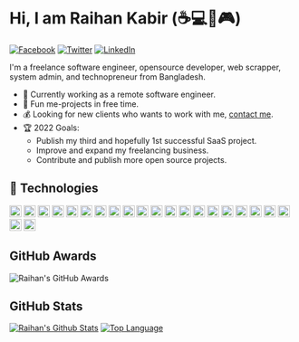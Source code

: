 # Hi, I am Raihan Kabir (☕💻🎵🎮)

[![Facebook](https://img.shields.io/badge/Facebook-%231877F2.svg?&style=flat-square&logo=facebook&logoColor=white)](https://facebook.com/rk4b1r) [![Twitter](https://img.shields.io/badge/Twitter-%231DA1F2.svg?&style=flat-square&logo=twitter&logoColor=white)](https://twitter.com/rk4bir) [![LinkedIn](https://img.shields.io/badge/LinkedIn-%230077B5.svg?&style=flat-square&logo=linkedin&logoColor=white)](https://linkedin.com/in/rk4bir)

I'm a freelance software engineer, opensource developer, web scrapper, system admin, and technopreneur from Bangladesh.

- 💪 Currently working as a remote software engineer.
- 🔏 Fun me-projects in free time.
- 💰 Looking for new clients who wants to work with me, [contact me](mailto:r.kabir01@pm.me).
- 🏆 2022 Goals:
  - Publish my third and hopefully 1st successful SaaS project.
  - Improve and expand my freelancing business.
  - Contribute and publish more open source projects.

## :wrench: Technologies
<a href="https://www.python.org/" title="Python"><img src="https://github.com/get-icon/geticon/raw/master/icons/python.svg" alt="Python" width="21px" height="21px"></a>
<a href="https://www.typescriptlang.org/" title="Typescript"><img src="https://github.com/get-icon/geticon/raw/master/icons/typescript-icon.svg" alt="Typescript" width="21px" height="21px"></a>
<a href="https://developer.mozilla.org/en-US/docs/Web/JavaScript" title="JavaScript"><img src="https://github.com/get-icon/geticon/raw/master/icons/javascript.svg" alt="JavaScript" width="21px" height="21px"></a>
<a href="https://www.gnu.org/software/bash/" title="Bash"><img src="https://github.com/get-icon/geticon/raw/master/icons/bash-logo.svg" alt="Bash" width="21px" height="21px"></a>
<a href="https://flask.palletsprojects.com/en/2.0.x/" title="Flask"><img src="https://github.com/get-icon/geticon/raw/master/icons/flask.svg" alt="Flask" width="21px" height="21px"></a>
<a href="https://www.djangoproject.com/" title="Django"><img src="https://github.com/get-icon/geticon/raw/master/icons/django-logo.svg" alt="Django" width="21px" height="21px"></a>
<a href="https://vuejs.org/" title="Vue.js"><img src="https://github.com/get-icon/geticon/raw/master/icons/vue.svg" alt="Vue.js" width="21px" height="21px"></a>
<a href="https://nuxtjs.org/" title="Nuxt.js"><img src="https://github.com/get-icon/geticon/raw/master/icons/nuxt-icon.svg" alt="Nuxt.js" width="21px" height="21px"></a>
<a href="https://nodejs.org/" title="Node.js"><img src="https://github.com/get-icon/geticon/raw/master/icons/nodejs-icon.svg" alt="Node.js" width="21px" height="21px"></a>
<a href="https://www.linuxfoundation.org" title="Linux"><img src="https://github.com/get-icon/geticon/raw/master/icons/linux-tux.svg" alt="Linux" width="21px" height="21px"></a>
<a href="https://www.apple.com/macos/" title="Mac"><img src="https://github.com/get-icon/geticon/raw/master/icons/macOS.svg" alt="Mac" width="21px" height="21px"></a>
<a href="https://www.microsoft.com/windows" title="Windows"><img src="https://github.com/get-icon/geticon/raw/master/icons/microsoft-windows.svg" alt="Mac" width="21px" height="21px"></a>
<a href="https://git-scm.com/" title="Git"><img src="https://github.com/get-icon/geticon/raw/master/icons/git-icon.svg" alt="Git" width="21px" height="21px"></a>
<a href="https://www.docker.com/" title="Docker"><img src="https://github.com/get-icon/geticon/raw/master/icons/docker-icon.svg" alt="Docker" width="21px" height="21px"></a>
<a href="https://flutter.dev" title="Flutter"><img src="https://github.com/get-icon/geticon/raw/master/icons/flutter.svg" alt="Flutter" width="21px" height="21px"></a>
<a href="https://en.wikipedia.org/wiki/Terminal_emulator" title="Terminal"><img src="https://github.com/get-icon/geticon/raw/master/icons/terminal.svg" alt="Terminal" width="21px" height="21px"></a>
<a href="https://airtable.com/" title="Airtable"><img src="https://github.com/get-icon/geticon/raw/master/icons/airtable.svg" alt="Airtable" width="21px" height="21px"></a>
<a href="https://www.apache.org/" title="Apache"><img src="https://github.com/get-icon/geticon/raw/master/icons/apache.svg" alt="Apache" width="21px" height="21px"></a>
<a href="https://aws.amazon.com/" title="AWS"><img src="https://github.com/get-icon/geticon/raw/master/icons/aws.svg" alt="AWS" width="21px" height="21px"></a>
<a href="https://www.w3.org/TR/CSS/" title="CSS3"><img src="https://github.com/get-icon/geticon/raw/master/icons/css-3.svg" alt="CSS3" width="21px" height="21px"></a>
<a href="https://www.w3.org/TR/html5/" title="HTML5"><img src="https://github.com/get-icon/geticon/raw/master/icons/html-5.svg" alt="HTML5" width="21px" height="21px"></a>
<a href="https://cloud.google.com/gcp/" title="GCP"><img src="https://github.com/get-icon/geticon/raw/master/icons/google-cloud-platform.svg" alt="GCP" width="21px" height="21px"></a>





<!-- markdownlint-disable MD033 -->


## GitHub Awards

![Raihan's GitHub Awards](https://github-profile-trophy.vercel.app/?username=rk4bir)

## GitHub Stats

[![Raihan's Github Stats](https://readme-stats.warengonzaga.com/api?username=rk4bir&show_icons=true&count_private=true)](https://github.com/warengonzaga/github-readme-stats) [![Top Language](https://readme-stats.warengonzaga.com/api/top-langs?username=warengonzaga&layout=compact)](https://github.com/warengonzaga/github-readme-stats)



<!-- markdownlint-enable MD033 -->
